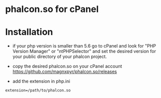# phalcon.so for cPanel

# Installation
- if your php version is smaller than 5.6 go to cPanel and look for "PHP Version Manager" or "ntPHPSelector" and set the desired version for your public directory of your phalcon project.
- copy the desired phalcon.so on your cPanel account
https://github.com/magnxpyr/phalcon.so/releases

- add the extension in php.ini
```
extension=/path/to/phalcon.so
```